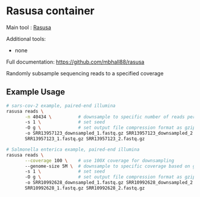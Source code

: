 # Rasusa container

Main tool : [Rasusa](https://github.com/mbhall88/rasusa)

Additional tools:

- none

Full documentation: https://github.com/mbhall88/rasusa

Randomly subsample sequencing reads to a specified coverage

## Example Usage

```bash
# sars-cov-2 example, paired-end illumina
rasusa reads \
       -n 40434 \          # downsample to specific number of reads per FASTQ file
       -s 1 \              # set seed 
       -O g \              # set output file compression format as gzip
       -o SRR13957123_downsampled_1.fastq.gz SRR13957123_downsampled_2.fastq.gz \
       SRR13957123_1.fastq.gz SRR13957123_2.fastq.gz

# Salmonella enterica example, paired-end illumina
rasusa reads \
       --coverage 100 \    # use 100X coverage for downsampling
       --genome-size 5M \  # downsample to specific coverage based on genome size (5 million bases)
       -s 1 \              # set seed 
       -O g \              # set output file compression format as gzip
       -o SRR10992628_downsampled_1.fastq.gz SRR10992628_downsampled_2.fastq.gz \
       SRR10992628_1.fastq.gz SRR10992628_2.fastq.gz 
```
